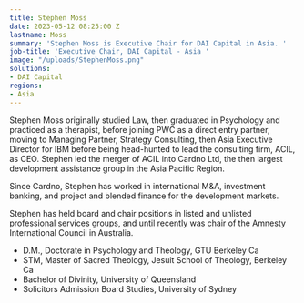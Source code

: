 ```yaml
---
title: Stephen Moss
date: 2023-05-12 08:25:00 Z
lastname: Moss
summary: 'Stephen Moss is Executive Chair for DAI Capital in Asia. '
job-title: 'Executive Chair, DAI Capital - Asia '
image: "/uploads/StephenMoss.png"
solutions:
- DAI Capital
regions:
- Asia
---
```


Stephen Moss originally studied Law, then graduated in Psychology and practiced as a therapist, before joining PWC as a direct entry partner, moving to Managing Partner, Strategy Consulting, then Asia Executive Director for IBM before being head-hunted to lead the consulting firm, ACIL, as CEO. Stephen led the merger of ACIL into Cardno Ltd, the then largest development assistance group in the Asia Pacific Region. 
 
Since Cardno, Stephen has worked in international M&A, investment banking, and project and blended finance for the development markets. 
 
Stephen has held board and chair positions in listed and unlisted professional services groups, and until recently was chair of the Amnesty International Council in Australia. 

* D.M., Doctorate in Psychology and Theology, GTU Berkeley Ca 
* STM, Master of Sacred Theology, Jesuit School of Theology, Berkeley Ca 
* Bachelor of Divinity, University of Queensland 
* Solicitors Admission Board Studies, University of Sydney 
 
